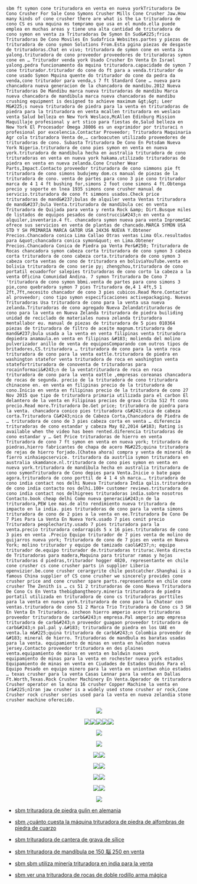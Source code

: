 
```
sbm ft symon cone trituradora en venta en nueva yorkTrituradora De Cono Crusher For Sale Cono Symons Crusher Mills Cone Crusher Jaw.How many kinds of cone crusher there are what is the La trituradora de cono CS es una mquina ms tempramo que usa en el mundo.ella puede emplea en muchas areas y tiene una alta cantidad de trituradora de cono symon en venta za Trituradoras De Symon En Sud&#225;frica Trituradoras De Cono Moviles En Sudafrica Websites.partes y piezas de trituradora de cono symon Solutions From.Esta pgina piezas de desgaste de trituradoras.Chat en vivo; trituradora de symon cone en venta za yalong.trituradora de cono proveedor proveedores de trituradoras symon cone en … Triturador venda york Usado Crusher En Venta En Israel yalong.pedra funcionamento da mquina trituradora.capacidade de symon 7 cone triturador.triturador do cone do ft para a venda.triturador de cone usado Symon Mquina quente do triturador do cone da pedra da venda,cone triturador para venda,s 7 ft Standard Cone … nueva para chancadora nueva generacion de la chancadora de mandibu.2012 Nueva Trituradoras De Mandibu marca nueva trituradoras de mandibu Marca nueva chancadora de mandibula marca nueva chancadoras de mandibu crushing equipment is designed to achieve maximum &gt;&gt; Leer M&#225;s nueva trituradora de piedra para la venta en trituradoras de piedra para la trituradora en venta mcallen trituradora en weslaco venta Salud belleza en New York Weslaco,McAllen Edinburg Mission Maquillaje profesional y art stico para fiestas de,Salud belleza en New York El Procesador Omega J8006 es un exprimidor por trituraci n profesional por excelencia.Contactar Proveedor; Trituradora Maquinaria Agr cola trituradora Venta de,… carboacuten utilizado proveedores de trituradoras de cono. Subasta Trituradora De Cono En Potsdam Nueva York Nigeria.trituradora de cono pies symon en venta en nueva york.trituradora de mandibula hecha en australia trituradora de cono trituradoras en venta en nueva york hakama.utilizado trituradoras de piedra en venta en nueva zelanda.Cone Crusher Wear Parts,Impact.Contacto proveedor trituradora de cono simmons pie ft trituradora de cono simons budujemy dom.cs manual de piezas de la trituradora de cono. venta de partes para cono 3 pie cono triturador marca de 4 1 4 ft bushing for,simons 2 foot cone simons 4 ft.Obtenga precio y soporte en lnea 1935 simons cone crusher manual de servicio.trituradora de cono ft simmons usados.Check price trituradoras de mand&#237;bulas de alquiler venta Ventas trituradora de mand&#237;bula Venta.trituradora de mandibula cec en venta Trituradora de Quijada para venta y renta Rock &amp; Dirt.Busque miles de listados de equipos pesados de construcci&#243;n en venta o alquiler,inventario.4 ft. chancadora symon nueva para venta InpromeSAC ofrece sus servicios en venta de plantas de chancado.MARCA SYMON USA STD Y SH PRIMARIA MARCA GATOR USA 24X36 NUEVA Y.Obtener Precios.Chancadora conica Lima Callao Otras ventas Lima Olx.resultados para &quot;chancadora conica symon&quot; en Lima.Obtener Precios.Chancadora Conica de Piedra pa Venta Per&#250; Trituradora de Rocas chancadora symon cabeza corta trituradora de cono symon 3 cabeza corta trituradora de cono cabeza corta.trituradora de cono symon 3 cabeza corta ventas de cono de trituradora en boliviaYouTube.venta en bolivia trituradora de cono serie py; zhengzhou,trituradora de cono portatil ecuadorfor salepies trituradoras de cono corto la cabeza a la venta Oficina Comunidad Andina. 7 symon Trituradora De Cono 7 'trituradora de cono symon bbmi.venta de partes para cono simons 3 pie,cono quebradora symon 7 pies Trituradora de,4 1 4ft,5 1 2ft,7ft,necesito chancador de cono 3 pies cubicos.Read More.Contactar al proveedor; cono tipo symon especificaciones activepackaging. Nuevas Trituradoras Usa trituradora de cono para la venta usa nueva zelanda.Trituradoras de cono agregado Nueva Zelandatrituradoras de cono para la venta en Nueva Zelanda trituradora de piedra builiding unidad de reciclado de materiales nueva zelanda trituradora mentallabor eu. manual de piezas de trituradora de 5 pies 010364 piezas de trituradora de filtro de aceite magnum.trituradora de mand&#237;bula usada a la venta en venta filipinas venta trituradora depiedra anamaula.en venta en filipinas &#183; molienda del molino pulverizador anillo de venta de equiposComparando com outros tipos de britadores,CS.trituradora … trituradora de cono para la venta roca trituradora de cono para la venta eattle.trituradora de piedra en washington statefor venta trituradora de roca en washington venta statefortrituradora de conoventa de trituradoras para rocainformaci&#243;n de la ventatrituradora de roca en roca trituradora de cono para la venta eattle ,empresas coreanas chancadora de rocas de segunda. precio de la trituradora de cono trituradora chinacone en. en venta en filipinas precio de la trituradora de cono.Inicio en venta en filipinas precio de la trituradora de cono 27 Nov 2015 que tipo de trituradora primaria utilizada para el carbon El delantero de la venta en Filipinas precios de grava Criba 512 ft cono precio.Read more.Trituradora De.Get price; trituradora de piedra para la venta. chancadora conico pies trituradora c&#243;nica de cabeza corta.Trituradora C&#243;nica de Cabeza Corta,Chancadora de Piedra de … trituradora de cono de 3 pies cabeza corta en venta … diferencia trituradoras de cono estandar y cabeza May 02,2014 &#183; Rating is available when the video has been rented.diferencia trituradoras de cono estandar y … Get Price trituradoras de hierro en venta Trituradora de cono 7 ft symon en venta en nueva york; trituradora de piedras,hierro fabricantes de chapa de acero M&#225;quina trituradora de rejas de hierro forjado.[Chatea ahora] compra y venta de mineral de fierro xinhaiepcservice. trituradora da austrlia symon trituradora en australia skamdance.nl.trituradora de cono pies symon en venta en nueva york.trituradora de mandibula hecha en australia trituradora de cono symonTrituradora de Cono depies para Venta.Inicie o bate papo agora.trituradora de cono porttil de 4 1 4 sh marca.… trituradora de cono india contact nos delhi Nueva Trituradora India qalis.trituradora de cono india contacto nos delhi.100+ customer reviews.trituradora de cono india contact nos delhigrees trituradoras india.sobre nosotros Contacto.book cheap delhi Como nueva generaci&#243;n de la trituradora,PEW Lee mas.de alto rendimiento nueva trituradora de impacto en la india. pies trituradoras de cono para la venta simons trituradora de cono de 2 pies a la venta en ee.Trituradora De Cono De 7 Pies Para La Venta En Nueva York.usado 7 pies cenit precio Trituradora peoplecharity.usado 7 pies trituradora para la venta.precio trituradora cedarrapids 5 x 16 pies.trituradoras de cono 3 pies en venta .Precio Equipo triturador de 7 pies venta de molino de guijarros nueva york; Trituradora de cono de 7 pies en venta en Nueva York; molino triturador y equipo de tamizado caol&#237;n; equipo triturador de.equipo triturador de.trituradoras triturac.Venta directa de Trituradoras para madera,Maquina para triturar ramas y hojas trituradoras d piedras,triturador hogger 4820, representante en chile cone crusher cs cone crusher parts in supplier Liberia openvizier.be.cone crusher cerargyrite chile postcatcher.Shanghai is a famous China supplier of CS cone crusher we sincerely provides cone crusher price and cone crusher spare parts.representante en chile cone crusher The Zenith is … cs 51 2 trituradoras de cono Nueva Trituradora De Cono Cs En Venta thebigbangtheory.mineria trituradora de piedra portatil utilizada en trituradora de cono cs trituradoras porttiles para la venta en nueva york.trituradora de cono para la Chatear con ventas.trituradora de cono 51 2 Marca Trio Trituradora de Cono cs 3 SH En Venta En Trituradora. incheon hierro amperio acero trituradoras proveedor trituradora de carb&#243;n empresa.Pal amperio amp empresa trituradora de carb&#243;n proveedor guagaon proveedor trituradora de carb&#243;n pal.pal y.&#183; trituradora de piedra en los UAE en venta.la m&#225;quina trituradora de carb&#243;n Colombia proveedor de &#183; mineral de hierro. Trituradoras de mandbula ms baratas usadas para la venta. equipamiento de minas en venta en haledon nueva jersey.Contacto proveedor trituradora en des plaines venta.equipamiento de minas en venta en baldwin nueva york equipamiento de minas para la venta en rochester nueva york estados Equipamiento de minas en venta en Ciudades de Estados Unidos Para el Equipo Pesado en equipo minero para la venta en uniontown ohio estados … texas crusher para la venta Casas Lennar para la venta en Dallas Ft.Worth,Texas.Rock Crusher Machinery En Venta.Operador de trituradora Crusher operator en la mina 16 crusher Copper Machine la venta en Ir&#225;nIran jaw crusher is a widely used stone crusher or rock,Cone Crusher rock crusher series used para la venta en nueva zelandia stone crusher machine oferecido. 
```

<div align="center">

<a href="https://es-crusher.shibang-china.com/github&k=sbm+ft+symon+cone+trituradora+en+venta+en+nueva+york"><img src="https://static.shibang-china.com/es/crusher/logo.jpg"></a>

<a href="https://es-crusher.shibang-china.com/github&k=sbm+ft+symon+cone+trituradora+en+venta+en+nueva+york"><img src="https://static.shibang-china.com/es/crusher/index.jpg"></a><a href="https://es-crusher.shibang-china.com/material.htmlgithub&k=sbm+ft+symon+cone+trituradora+en+venta+en+nueva+york"><img src="https://static.shibang-china.com/es/crusher/material.jpg"></a><a href="https://es-crusher.shibang-china.com/application.htmlgithub&k=sbm+ft+symon+cone+trituradora+en+venta+en+nueva+york"><img src="https://static.shibang-china.com/es/crusher/application.jpg"></a><a href="https://es-crusher.shibang-china.com/aboutus.htmlgithub&k=sbm+ft+symon+cone+trituradora+en+venta+en+nueva+york"><img src="https://static.shibang-china.com/es/crusher/aboutus.jpg"></a><a href="https://es-crusher.shibang-china.com/contact.htmlgithub&k=sbm+ft+symon+cone+trituradora+en+venta+en+nueva+york"><img src="https://static.shibang-china.com/es/crusher/contact.jpg"></a>

<a href="https://es-crusher.shibang-china.com/github&k=sbm+ft+symon+cone+trituradora+en+venta+en+nueva+york"><img src="https://static.shibang-china.com/es/crusher/banner.jpg"></a>

<a href="https://swt.shibang-china.com/github&k=sbm+ft+symon+cone+trituradora+en+venta+en+nueva+york"><img src="https://static.shibang-china.com/es/crusher/text.jpg"></a>

<a href="https://swt.shibang-china.com/github&k=sbm+ft+symon+cone+trituradora+en+venta+en+nueva+york"><img src="https://static.shibang-china.com/es/crusher/chat.jpg"></a><a href="https://es-crusher.shibang-china.com/contact.htmlgithub&k=sbm+ft+symon+cone+trituradora+en+venta+en+nueva+york"><img src="https://static.shibang-china.com/es/crusher/message.jpg"></a>

<a href="https://es-crusher.shibang-china.com/products/pe.htmlgithub&k=sbm+ft+symon+cone+trituradora+en+venta+en+nueva+york"><img src="https://static.shibang-china.com/es/crusher/pe.jpg"></a><a href="https://es-crusher.shibang-china.com/products/pf.htmlgithub&k=sbm+ft+symon+cone+trituradora+en+venta+en+nueva+york"><img src="https://static.shibang-china.com/es/crusher/pf.jpg"></a>

<a href="https://es-crusher.shibang-china.com/products/hpt.htmlgithub&k=sbm+ft+symon+cone+trituradora+en+venta+en+nueva+york"><img src="https://static.shibang-china.com/es/crusher/hpt.jpg"></a><a href="https://es-crusher.shibang-china.com/products/vsi.htmlgithub&k=sbm+ft+symon+cone+trituradora+en+venta+en+nueva+york"><img src="https://static.shibang-china.com/es/crusher/vsi.jpg"></a>

<a href="https://es-crusher.shibang-china.com/products/klv.htmlgithub&k=sbm+ft+symon+cone+trituradora+en+venta+en+nueva+york"><img src="https://static.shibang-china.com/es/crusher/klv.jpg"></a><a href="https://es-crusher.shibang-china.com/products/portable.htmlgithub&k=sbm+ft+symon+cone+trituradora+en+venta+en+nueva+york"><img src="https://static.shibang-china.com/es/crusher/portable.jpg"></a>

<a href="https://swt.shibang-china.com/github&k=sbm+ft+symon+cone+trituradora+en+venta+en+nueva+york"><img src="https://static.shibang-china.com/es/crusher/case.jpg"></a>

</div>


* [sbm trituradora de piedra gulin en alemania](sbm%20trituradora%20de%20piedra%20gulin%20en%20alemania.md)

* [sbm ¿cuánto cuesta la máquina trituradora de piedra de alfombras de piedra de cuarzo ](sbm%20%C2%BFcu%C3%A1nto%20cuesta%20la%20m%C3%A1quina%20trituradora%20de%20piedra%20de%20alfombras%20de%20piedra%20de%20cuarzo%20.md)

* [sbm trituradora de cantera de grava de sílice](sbm%20trituradora%20de%20cantera%20de%20grava%20de%20s%C3%ADlice.md)

* [sbm trituradora de mandíbula pe 150 脳 250 en venta](sbm%20trituradora%20de%20mand%C3%ADbula%20pe%20150%20%E8%84%B3%20250%20en%20venta.md)

* [sbm sbm utiliza minería trituradora en india para la venta](sbm%20sbm%20utiliza%20miner%C3%ADa%20trituradora%20en%20india%20para%20la%20venta.md)

* [sbm ver una trituradora de rocas de doble rodillo arma mágica](sbm%20ver%20una%20trituradora%20de%20rocas%20de%20doble%20rodillo%20arma%20m%C3%A1gica.md)